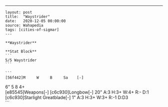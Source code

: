 ---
    layout: post
    title:  "Waystrider"
    date:   2020-12-05 00:00:00
    source: Wahapedia
    tags: [cities-of-sigmar]
    ---
    
    **Waystrider**
    
    **Stat Block**
    ```
    5/5 Waystrider
    ```
    
    ```
    [56f442]M     W     B     Sa    [-]
6"    5     8     4+    
[e85545]Weapons[-]
[c6c930]Longbow[-]
20"    A:3    H:3+   W:4+   R:-    D:1   
[c6c930]Starlight Greatblade[-]
1"     A:3    H:3+   W:3+   R:-1   D:D3  
    ```
    
    
    